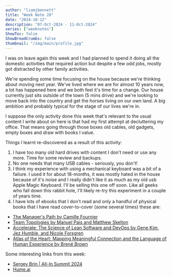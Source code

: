 ```yaml
---
author: "liamjbennett"
title: "Week Note 28"
date: "2024-10-12"
description: "07-Oct-2024 - 11-Oct-2024"
series: ["weeknotes"]
ShowToc: false
ShowBreadCrumbs: false
thumbnail: "/img/main/profile.jpg"
---
```


I was on leave again this week and I had planned to spend it doing all the domestic activities that required action but despite a few odd jobs, mostly got distracted by other family activities.

We're spending some time focusing on the house because we're thinking about moving next year. We've lived where we are for almost 10 years now, a lot has happened here and we both feel it's time for a change. Our house currently just sits outside of the town (5 mins drive) and we're looking to move back into the country and get the horses living on our own land. A big ambition and probably typical for the stage of our lives we're in.

I suppose the only activity done this week that's relevant to the usual content I write about on here is that had my first attempt at decluttering my office. That means going through those boxes old cables, old gadgets, empty boxes and draw with books I value. 

Things I learnt re-discovered as a result of this activity:
1) I have too many old hard drives with content I don't need or use any more. Time for some review and backups.
2) No one needs that many USB cables - seriously, you don't!
3) I think my experience with using a mechanical keyboard was a bit of a failure. I used it for about 18-months, it was mostly hated in the house because of it's noise and I really didn't like it as much as my old usb Apple Magic Keyboard. I'll be selling this one off soon. Like all geeks who fall down this rabbit hole, I'll likely re-try this experiment in a couple of years time.
4) I have lots of ebooks that I don't read and only a handful of physical books that I have read cover-to-cover (some several times) these are:
* [The Manager's Path by Camille Fournier](https://www.goodreads.com/book/show/33369254-the-manager-s-path)
* [Team Topologies by Manuel Pais and Matthew Skelton](https://www.goodreads.com/book/show/44135420-team-topologies)
* [Accelerate: The Science of Lean Software and DevOps by Gene Kim, Jez Humble, and Nicole Forsgren](https://www.goodreads.com/book/show/35747076-accelerate)
* [Atlas of the Heart: Mapping Meaningful Connection and the Language of Human Experience by Brené Brown](https://www.goodreads.com/book/show/58330567-atlas-of-the-heart)

Some interesting links from this week:
* [Sergey Brin | All-In Summit 2024](https://youtube.com/watch?v=XzK9bx3CSPE)
* [Hume.ai](https://www.hume.ai)